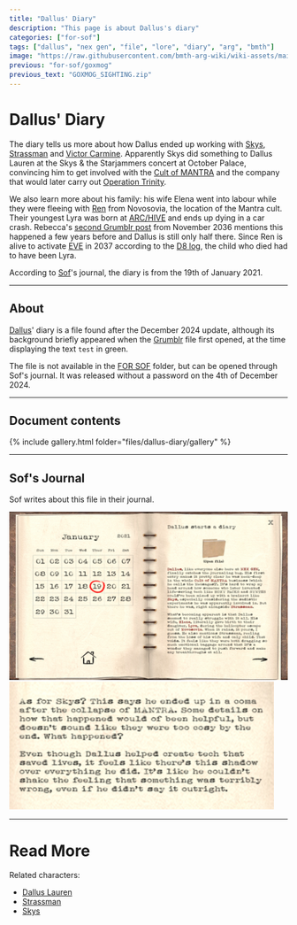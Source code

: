 ```yaml
---
title: "Dallus' Diary"
description: "This page is about Dallus's diary"
categories: ["for-sof"]
tags: ["dallus", "nex gen", "file", "lore", "diary", "arg", "bmth"]
image: "https://raw.githubusercontent.com/bmth-arg-wiki/wiki-assets/main/files/dallus-diary/diary-300x300.png"
previous: "for-sof/goxmog"
previous_text: "GOXMOG_SIGHTING.zip"
---
```


# Dallus' Diary

The diary tells us more about how Dallus ended up working with [Skys](../characters/skys), [Strassman](../characters/strassman) 
and [Victor Carmine](../characters/victor-carmine). Apparently Skys did something to Dallus Lauren at the Skys & the Starjammers 
concert at October Palace, convincing him to get involved with the [Cult of MANTRA](../lore/mantra) and the company that 
would later carry out [Operation Trinity](trinity_document).

We also learn more about his family: his wife Elena went into labour while they were fleeing with [Ren](../characters/ren) 
from Novosovia, the location of the Mantra cult. Their youngest Lyra was born at [ARC/HIVE](../lore/archive) and ends 
up dying in a car crash. Rebecca's [second Grumblr post](grumblr2) from November 2036 
mentions this happened a few years before and Dallus is still only half there. Since Ren is alive to 
activate [EVE](../characters/eve) in 2037 according to the [D8 log](lauren_d8_log), the child who died had to have been 
Lyra.

According to [Sof](../characters/sof)'s journal, the diary is from the 19th of January 2021.

***

## About

[Dallus](../characters/dallus-lauren)' diary is a file found after the December 2024 update, although its background briefly appeared when
the [Grumblr](grumblr) file first opened, at the time displaying the text `test` in green. 

The file is not available in the [FOR SOF](../for-sof/for-sof#for-sof) folder, but can be opened through Sof's journal. 
It was released without a password on the 4th of December 2024.

***

## Document contents

{% include gallery.html folder="files/dallus-diary/gallery" %}

***

## Sof's Journal

Sof writes about this file in their journal.

![First pages of Sof's journal entry on Dallus' diary](https://raw.githubusercontent.com/bmth-arg-wiki/wiki-assets/main/files/dallus-diary/dallus_sof_journal.png)
![Final page of the journal](https://raw.githubusercontent.com/bmth-arg-wiki/wiki-assets/main/files/dallus-diary/dallus_sof_journal_2.png)

***

# Read More

Related characters:

- [Dallus Lauren](../characters/dallus-lauren)
- [Strassman](../characters/strassman)
- [Skys](../characters/skys)